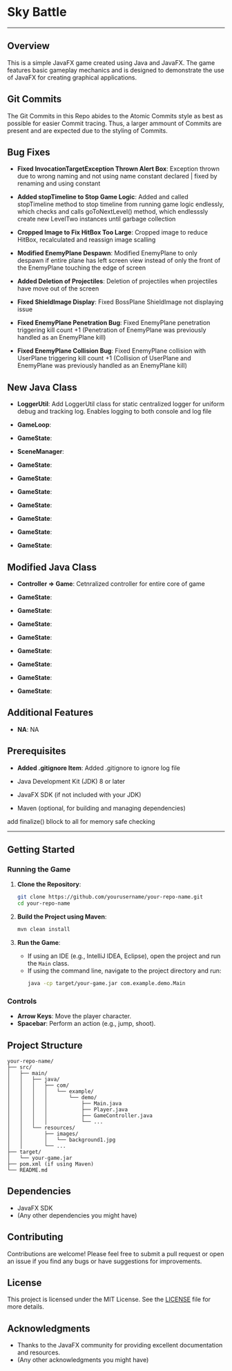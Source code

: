# Sky Battle

---

## Overview
This is a simple JavaFX game created using Java and JavaFX. The game features basic gameplay mechanics and is designed to demonstrate the use of JavaFX for creating graphical applications.



## Git Commits 
The Git Commits in this Repo abides to the Atomic Commits style as best as possible for easier Commit tracing. Thus, a larger ammount of Commits are present and are expected due to the styling of Commits.



## Bug Fixes
- **Fixed InvocationTargetException Thrown Alert Box**: Exception thrown due to wrong naming and not using name constant declared | fixed by renaming and using constant
<!-- ![Fixed InvocationTargetException Thrown Alert Box](./readme-images/bug-fixes-1.png) -->

- **Added stopTimeline to Stop Game Logic**: Added and called stopTimeline method to stop timeline from running game logic endlessly, which checks and calls goToNextLevel() method, which endlesssly create new LevelTwo instances until garbage collection

- **Cropped Image to Fix HitBox Too Large**: Cropped image to reduce HitBox, recalculated and reassign image scalling

- **Modified EnemyPlane Despawn**: Modified EnemyPlane to only despawn if entire plane has left screen view instead of only the front of the EnemyPlane touching the edge of screen

- **Added Deletion of Projectiles**: Deletion of projectiles when projectiles have move out of the screen

- **Fixed ShieldImage Display**: Fixed BossPlane ShieldImage not displaying issue

- **Fixed EnemyPlane Penetration Bug**: Fixed EnemyPlane penetration triggering kill count +1 (Penetration of EnemyPlane was previously handled as an EnemyPlane kill)

- **Fixed EnemyPlane Collision Bug**: Fixed EnemyPlane collision with UserPlane triggering kill count +1 (Collision of UserPlane and EnemyPlane was previously handled as an EnemyPlane kill)



## New Java Class
- **LoggerUtil**: Add LoggerUtil class for static centralized logger for uniform debug and tracking log. Enables logging to both console and log file

- **GameLoop**: 

- **GameState**: 

- **SceneManager**: 

- **GameState**: 
- **GameState**: 
- **GameState**: 
- **GameState**: 
- **GameState**: 
- **GameState**: 
- **GameState**: 



## Modified Java Class
- **Controller => Game**: Cetnralized controller for entire core of game 

- **GameState**: 
- **GameState**: 
- **GameState**: 
- **GameState**: 
- **GameState**: 
- **GameState**: 
- **GameState**: 
- **GameState**: 




## Additional Features

- **NA**: NA

## Prerequisites

- **Added .gitignore Item**: Added .gitignore to ignore log file 


- Java Development Kit (JDK) 8 or later
- JavaFX SDK (if not included with your JDK)
- Maven (optional, for building and managing dependencies)

add finalize() bllock to all for memory safe checking 
</br>

---

## Getting Started

### Running the Game

1. **Clone the Repository**:
   ```bash
   git clone https://github.com/yourusername/your-repo-name.git
   cd your-repo-name
   ```

2. **Build the Project using Maven**:
   ```bash
   mvn clean install
   ```

3. **Run the Game**:
   - If using an IDE (e.g., IntelliJ IDEA, Eclipse), open the project and run the `Main` class.
   - If using the command line, navigate to the project directory and run:
     ```bash
     java -cp target/your-game.jar com.example.demo.Main
     ```

### Controls

- **Arrow Keys**: Move the player character.
- **Spacebar**: Perform an action (e.g., jump, shoot).

## Project Structure

```
your-repo-name/
├── src/
│   ├── main/
│   │   ├── java/
│   │   │   ├── com/
│   │   │   │   └── example/
│   │   │   │       └── demo/
│   │   │   │           ├── Main.java
│   │   │   │           ├── Player.java
│   │   │   │           ├── GameController.java
│   │   │   │           └── ...
│   │   └── resources/
│   │       ├── images/
│   │       │   └── background1.jpg
│   │       └── ...
├── target/
│   └── your-game.jar
├── pom.xml (if using Maven)
└── README.md
```

## Dependencies

- JavaFX SDK
- (Any other dependencies you might have)

## Contributing

Contributions are welcome! Please feel free to submit a pull request or open an issue if you find any bugs or have suggestions for improvements.

## License

This project is licensed under the MIT License. See the [LICENSE](LICENSE) file for more details.

## Acknowledgments

- Thanks to the JavaFX community for providing excellent documentation and resources.
- (Any other acknowledgments you might have)